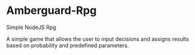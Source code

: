 # Amberguard-Rpg
Simple NodeJS Rpg

A simple game that allows the user to input decisions and assigns results based on probability and predefined parameters.
